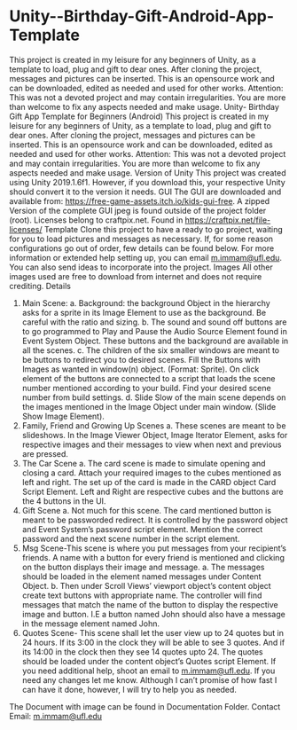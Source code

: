 # Unity--Birthday-Gift-Android-App-Template
This project is created in my leisure for any beginners of Unity, as a template to load, plug and gift to dear ones. After cloning the project, messages and pictures can be inserted. This is an opensource work and can be downloaded, edited as needed and used for other works. Attention: This was not a devoted project and may contain irregularities. You are more than welcome to fix any aspects needed and make usage.
Unity- Birthday Gift App Template for Beginners (Android)
This project is created in my leisure for any beginners of Unity, as a template to load, plug and gift to
dear ones. After cloning the project, messages and pictures can be inserted.
This is an opensource work and can be downloaded, edited as needed and used for other works.
Attention: This was not a devoted project and may contain irregularities. You are more than welcome to
fix any aspects needed and make usage.
Version of Unity
This project was created using Unity 2019.1.6f1. However, if you download this, your respective Unity
should convert it to the version it needs.
GUI
The GUI are downloaded and available from: https://free-game-assets.itch.io/kids-gui-free.
A zipped Version of the complete GUI jpeg is found outside of the project folder (root).
Licenses belong to craftpix.net. Found in https://craftpix.net/file-licenses/
Template
Clone this project to have a ready to go project, waiting for you to load pictures and messages as
necessary. If, for some reason configurations go out of order, few details can be found below. For more
information or extended help setting up, you can email m.immam@ufl.edu. You can also send ideas to
incorporate into the project.
Images
All other images used are free to download from internet and does not require crediting.
Details
1. Main Scene:
a. Background: the background Object in the hierarchy asks for a sprite in its Image
Element to use as the background. Be careful with the ratio and sizing.
b. The sound and sound off buttons are to go programmed to Play and Pause the Audio
Source Element found in Event System Object. These buttons and the background are
available in all the scenes.
c. The children of the six smaller windows are meant to be buttons to redirect you to
desired scenes. Fill the Buttons with Images as wanted in window(n) object. (Format:
Sprite). On click element of the buttons are connected to a script that loads the scene
number mentioned according to your build. Find your desired scene number from build
settings.
d. Slide Slow of the main scene depends on the images mentioned in the Image Object
under main window. (Slide Show Image Element).
2. Family, Friend and Growing Up Scenes
a. These scenes are meant to be slideshows. In the Image Viewer Object, Image Iterator Element, asks for respective images and their messages to view when next and previous are pressed.
3. The Car Scene
a. The card scene is made to simulate opening and closing a card. Attach your required images to the cubes mentioned as left and right. The set up of the card is made in the CARD object Card Script Element. Left and Right are respective cubes and the buttons are the 4 buttons in the UI.
4. Gift Scene
a. Not much for this scene. The card mentioned button is meant to be passworded redirect. It is controlled by the password object and Event System’s password script element. Mention the correct password and the next scene number in the script element.
5. Msg Scene-This scene is where you put messages from your recipient’s friends. A name with a button for every friend is mentioned and clicking on the button displays their image and message.
a. The messages should be loaded in the element named messages under Content Object.
b. Then under Scroll Views’ viewport object’s content object create text buttons with appropriate name. The controller will find messages that match the name of the button to display the respective image and button. I.E a button named John should also have a message in the message element named John.
6. Quotes Scene-
This scene shall let the user view up to 24 quotes but in 24 hours. If its 3:00 in the clock they will be able to see 3 quotes. And if its 14:00 in the clock then they see 14 quotes upto 24.
The quotes should be loaded under the content object’s Quotes script Element.
If you need additional help, shoot an email to m.immam@ufl.edu. If you need any changes let me know. Although I can’t promise of how fast I can have it done, however, I will try to help you as needed.

The Document with image can be found in Documentation Folder. 
Contact Email: m.immam@ufl.edu
